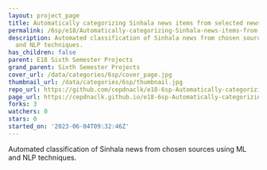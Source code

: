 ```yaml
---
layout: project_page
title: Automatically categorizing Sinhala news items from selected news sources
permalink: /6sp/e18/Automatically-categorizing-Sinhala-news-items-from-selected-news-sources/
description: Automated classification of Sinhala news from chosen sources using ML
  and NLP techniques.
has_children: false
parent: E18 Sixth Semester Projects
grand_parent: Sixth Semester Projects
cover_url: /data/categories/6sp/cover_page.jpg
thumbnail_url: /data/categories/6sp/thumbnail.jpg
repo_url: https://github.com/cepdnaclk/e18-6sp-Automatically-categorizing-Sinhala-news-items-from-selected-news-sources
page_url: https://cepdnaclk.github.io/e18-6sp-Automatically-categorizing-Sinhala-news-items-from-selected-news-sources
forks: 3
watchers: 0
stars: 0
started_on: '2023-06-04T09:32:46Z'
---
```


Automated classification of Sinhala news from chosen sources using ML and NLP techniques.